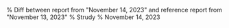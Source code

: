 % Diff between report from "November 14, 2023" and reference report from "November 13, 2023"
% Strudy
% November 14, 2023


